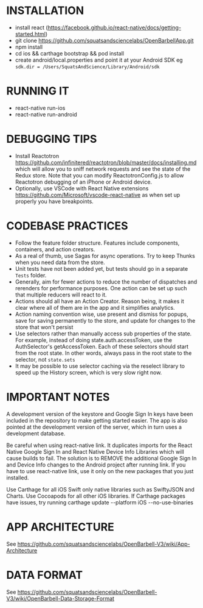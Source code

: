# INSTALLATION

* install react (https://facebook.github.io/react-native/docs/getting-started.html)
* git clone https://github.com/squatsandsciencelabs/OpenBarbellApp.git
* npm install
* cd ios && carthage bootstrap && pod install
* create android/local.properties and point it at your Android SDK eg `sdk.dir = /Users/SquatsAndScience/Library/Android/sdk`

# RUNNING IT

* react-native run-ios
* react-native run-android

# DEBUGGING TIPS

* Install Reactotron https://github.com/infinitered/reactotron/blob/master/docs/installing.md which will allow you to sniff network requests and see the state of the Redux store. Note that you can modify ReactotronConfig.js to allow Reactotron debugging of an iPhone or Android device.
* Optionally, use VSCode with React Native extensions https://github.com/Microsoft/vscode-react-native as when set up properly you have breakpoints.

# CODEBASE PRACTICES

* Follow the feature folder structure. Features include components, containers, and action creators.
* As a real of thumb, use Sagas for async operations. Try to keep Thunks when you need data from the store.
* Unit tests have not been added yet, but tests should go in a separate `Tests` folder.
* Generally, aim for fewer actions to reduce the number of dispatches and rerenders for performance purposes. One action can be set up such that multiple reducers will react to it.
* Actions should all have an Action Creator. Reason being, it makes it clear where all of them are in the app and it simplifies analytics.
* Action naming convention wise, use present and dismiss for popups, save for saving permanently to the store, and update for changes to the store that won't persist
* Use selectors rather than manually access sub properties of the state. For example, instead of doing state.auth.accessToken, use the AuthSelector's getAccessToken. Each of these selectors should start from the root state. In other words, always pass in the root state to the selector, not `state.sets`
* It may be possible to use selector caching via the reselect library to speed up the History screen, which is very slow right now.

# IMPORTANT NOTES

A development version of the keystore and Google Sign In keys have been included in the repository to make getting started easier. The app is also pointed at the development version of the server, which in turn uses a development database.

Be careful when using react-native link. It duplicates imports for the React Native Google Sign In and React Native Device Info Libraries which will cause builds to fail. The solution is to REMOVE the additional Google Sign In and Device Info changes to the Android project after running link. If you have to use react-native link, use it only on the new packages that you just installed.

Use Carthage for all iOS Swift only native libraries such as SwiftyJSON and Charts. Use Cocoapods for all other iOS libraries. If Carthage packages have issues, try running carthage update --platform iOS --no-use-binaries

# APP ARCHITECTURE

See https://github.com/squatsandsciencelabs/OpenBarbell-V3/wiki/App-Architecture

# DATA FORMAT

See https://github.com/squatsandsciencelabs/OpenBarbell-V3/wiki/OpenBarbell-Data-Storage-Format